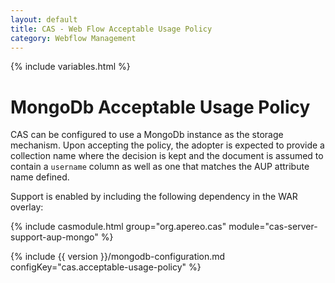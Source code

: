 ```yaml
---
layout: default
title: CAS - Web Flow Acceptable Usage Policy
category: Webflow Management
---
```


{% include variables.html %}

# MongoDb Acceptable Usage Policy

CAS can be configured to use a MongoDb instance as the storage mechanism. Upon accepting the policy, the adopter is expected to provide a collection name where the decision is kept and the document is assumed to contain a `username` column as well as one that matches the AUP attribute name defined.

Support is enabled by including the following dependency in the WAR overlay:

{% include casmodule.html group="org.apereo.cas" module="cas-server-support-aup-mongo" %}

{% include {{ version }}/mongodb-configuration.md configKey="cas.acceptable-usage-policy" %}
